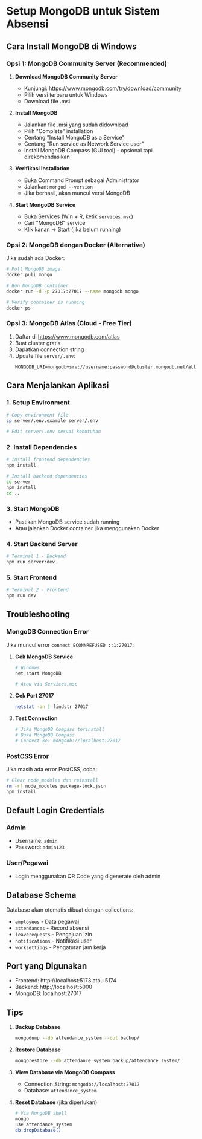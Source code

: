 # Setup MongoDB untuk Sistem Absensi

## Cara Install MongoDB di Windows

### Opsi 1: MongoDB Community Server (Recommended)

1. **Download MongoDB Community Server**
   - Kunjungi: https://www.mongodb.com/try/download/community
   - Pilih versi terbaru untuk Windows
   - Download file .msi

2. **Install MongoDB**
   - Jalankan file .msi yang sudah didownload
   - Pilih "Complete" installation
   - Centang "Install MongoDB as a Service"
   - Centang "Run service as Network Service user"
   - Install MongoDB Compass (GUI tool) - opsional tapi direkomendasikan

3. **Verifikasi Installation**
   - Buka Command Prompt sebagai Administrator
   - Jalankan: `mongod --version`
   - Jika berhasil, akan muncul versi MongoDB

4. **Start MongoDB Service**
   - Buka Services (Win + R, ketik `services.msc`)
   - Cari "MongoDB" service
   - Klik kanan → Start (jika belum running)

### Opsi 2: MongoDB dengan Docker (Alternative)

Jika sudah ada Docker:

```bash
# Pull MongoDB image
docker pull mongo

# Run MongoDB container
docker run -d -p 27017:27017 --name mongodb mongo

# Verify container is running
docker ps
```

### Opsi 3: MongoDB Atlas (Cloud - Free Tier)

1. Daftar di https://www.mongodb.com/atlas
2. Buat cluster gratis
3. Dapatkan connection string
4. Update file `server/.env`:
   ```
   MONGODB_URI=mongodb+srv://username:password@cluster.mongodb.net/attendance_system
   ```

## Cara Menjalankan Aplikasi

### 1. Setup Environment
```bash
# Copy environment file
cp server/.env.example server/.env

# Edit server/.env sesuai kebutuhan
```

### 2. Install Dependencies
```bash
# Install frontend dependencies
npm install

# Install backend dependencies
cd server
npm install
cd ..
```

### 3. Start MongoDB
- Pastikan MongoDB service sudah running
- Atau jalankan Docker container jika menggunakan Docker

### 4. Start Backend Server
```bash
# Terminal 1 - Backend
npm run server:dev
```

### 5. Start Frontend
```bash
# Terminal 2 - Frontend  
npm run dev
```

## Troubleshooting

### MongoDB Connection Error
Jika muncul error `connect ECONNREFUSED ::1:27017`:

1. **Cek MongoDB Service**
   ```bash
   # Windows
   net start MongoDB
   
   # Atau via Services.msc
   ```

2. **Cek Port 27017**
   ```bash
   netstat -an | findstr 27017
   ```

3. **Test Connection**
   ```bash
   # Jika MongoDB Compass terinstall
   # Buka MongoDB Compass
   # Connect ke: mongodb://localhost:27017
   ```

### PostCSS Error
Jika masih ada error PostCSS, coba:

```bash
# Clear node_modules dan reinstall
rm -rf node_modules package-lock.json
npm install
```

## Default Login Credentials

### Admin
- Username: `admin`
- Password: `admin123`

### User/Pegawai
- Login menggunakan QR Code yang digenerate oleh admin

## Database Schema

Database akan otomatis dibuat dengan collections:
- `employees` - Data pegawai
- `attendances` - Record absensi  
- `leaverequests` - Pengajuan izin
- `notifications` - Notifikasi user
- `worksettings` - Pengaturan jam kerja

## Port yang Digunakan

- Frontend: http://localhost:5173 atau 5174
- Backend: http://localhost:5000
- MongoDB: localhost:27017

## Tips

1. **Backup Database**
   ```bash
   mongodump --db attendance_system --out backup/
   ```

2. **Restore Database**
   ```bash
   mongorestore --db attendance_system backup/attendance_system/
   ```

3. **View Database via MongoDB Compass**
   - Connection String: `mongodb://localhost:27017`
   - Database: `attendance_system`

4. **Reset Database** (jika diperlukan)
   ```bash
   # Via MongoDB shell
   mongo
   use attendance_system
   db.dropDatabase()
   ```